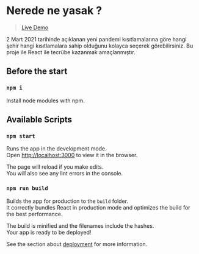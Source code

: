# Nerede ne yasak ?

> [Live Demo](http://afatihyavasi.me/NeredeNeYasak/)<br>

2 Mart 2021 tarihinde açıklanan yeni pandemi kısıtlamalarına göre hangi şehir hangi kısıtlamalara sahip olduğunu kolayca seçerek görebilirsiniz.
Bu proje ile React ile tecrübe kazanmak amaçlanmıştır.

## Before the start 

### `npm i`

Install node modules wıth npm.

## Available Scripts

### `npm start`

Runs the app in the development mode.\
Open [http://localhost:3000](http://localhost:3000) to view it in the browser.

The page will reload if you make edits.\
You will also see any lint errors in the console.

### `npm run build`

Builds the app for production to the `build` folder.\
It correctly bundles React in production mode and optimizes the build for the best performance.

The build is minified and the filenames include the hashes.\
Your app is ready to be deployed!

See the section about [deployment](https://facebook.github.io/create-react-app/docs/deployment) for more information.

